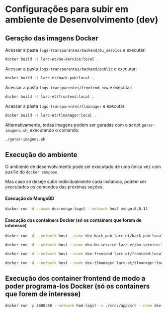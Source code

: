# Configurações para subir em ambiente de Desenvolvimento (dev)

## Geração das imagens Docker

Acessar a pasta ``logs-transparentes/backend/bu_service`` e executar:

```bash
docker build -t larc-et/bu-service:local .
```

Acessar a pasta ``logs-transparentes/backend/public`` e executar:

```bash
docker build -t larc-et/back-pub:local .
```

Acessar a pasta ``logs-transparentes/frontend_new`` e executar:

```bash
docker build -t larc-et/frontend:local .
```

Acessar a pasta ``logs-transparentes/tlmanager`` e executar:

```bash
docker build -t larc-et/tlmanager:local .
```

Alternativamente, todas imagens podem ser geradas com o script ``gerar-imagens.sh``, executando o comando:

```bash
./gerar-imagens.sh
```

## Execução do ambiente

O ambiente de desenvolvimento pode ser executado de uma única vez com auxílio do ``docker compose``.

Mas caso se deseje subir individualmente cada instância, podem ser executados os comandos das próximas seções.

#### Execução do MongoBD

```bash
docker run -d --name dev-mongo-logst --network host mongo:6.0.14
```

#### Execução dos containers Docker (só os containers que forem de interesse)

```bash
docker run -d --network host --name dev-back-pub larc-et/back-pub:local
```

```bash
docker run -d --network host --name dev-bu-service larc-et/bu-service:local
```

```bash
docker run -d --network host --name dev-frontend larc-et/frontend:local
```

```bash
docker run -d --network host --name dev-tlmanager larc-et/tlmanager:local
```


## Execução dos container frontend de modo a poder programa-los Docker (só os containers que forem de interesse)
```bash
docker run -p 3000:80 --network hom-logst -v ./src:/app/src --name dev-frontend larc-et/frontend:0.0.3
```